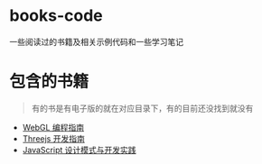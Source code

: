 # books-code
一些阅读过的书籍及相关示例代码和一些学习笔记

# 包含的书籍
> 有的书是有电子版的就在对应目录下，有的目前还没找到就没有
- [WebGL 编程指南](./webgl-examples)
- [Threejs 开发指南](./learning-threejs)
- [JavaScript 设计模式与开发实践](./javascript-design-pattern)
